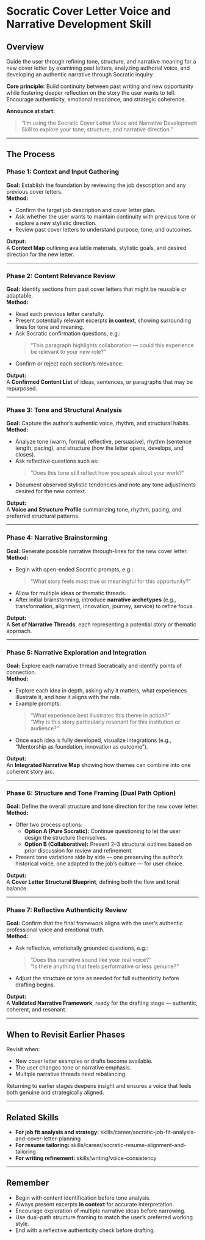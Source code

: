 # Socratic Cover Letter Voice and Narrative Development Skill

## Overview

Guide the user through refining tone, structure, and narrative meaning for a new cover letter by examining past letters, analyzing authorial voice, and developing an authentic narrative through Socratic inquiry.

**Core principle:** Build continuity between past writing and new opportunity while fostering deeper reflection on the story the user wants to tell. Encourage authenticity, emotional resonance, and strategic coherence.

**Announce at start:**  
> “I’m using the Socratic Cover Letter Voice and Narrative Development Skill to explore your tone, structure, and narrative direction.”

---

## The Process

### Phase 1: Context and Input Gathering

**Goal:** Establish the foundation by reviewing the job description and any previous cover letters.  
**Method:**  
- Confirm the target job description and cover letter plan.  
- Ask whether the user wants to maintain continuity with previous tone or explore a new stylistic direction.  
- Review past cover letters to understand purpose, tone, and outcomes.  

**Output:**  
A **Context Map** outlining available materials, stylistic goals, and desired direction for the new letter.

---

### Phase 2: Content Relevance Review

**Goal:** Identify sections from past cover letters that might be reusable or adaptable.  
**Method:**  
- Read each previous letter carefully.  
- Present potentially relevant excerpts **in context**, showing surrounding lines for tone and meaning.  
- Ask Socratic confirmation questions, e.g.:  
  > “This paragraph highlights collaboration — could this experience be relevant to your new role?”  
- Confirm or reject each section’s relevance.  

**Output:**  
A **Confirmed Content List** of ideas, sentences, or paragraphs that may be repurposed.

---

### Phase 3: Tone and Structural Analysis

**Goal:** Capture the author’s authentic voice, rhythm, and structural habits.  
**Method:**  
- Analyze tone (warm, formal, reflective, persuasive), rhythm (sentence length, pacing), and structure (how the letter opens, develops, and closes).  
- Ask reflective questions such as:  
  > “Does this tone still reflect how you speak about your work?”  
- Document observed stylistic tendencies and note any tone adjustments desired for the new context.  

**Output:**  
A **Voice and Structure Profile** summarizing tone, rhythm, pacing, and preferred structural patterns.

---

### Phase 4: Narrative Brainstorming

**Goal:** Generate possible narrative through-lines for the new cover letter.  
**Method:**  
- Begin with open-ended Socratic prompts, e.g.:  
  > “What story feels most true or meaningful for this opportunity?”  
- Allow for multiple ideas or thematic threads.  
- After initial brainstorming, introduce **narrative archetypes** (e.g., transformation, alignment, innovation, journey, service) to refine focus.  

**Output:**  
A **Set of Narrative Threads**, each representing a potential story or thematic approach.

---

### Phase 5: Narrative Exploration and Integration

**Goal:** Explore each narrative thread Socratically and identify points of connection.  
**Method:**  
- Explore each idea in depth, asking why it matters, what experiences illustrate it, and how it aligns with the role.  
- Example prompts:  
  > “What experience best illustrates this theme in action?”  
  > “Why is this story particularly resonant for this institution or audience?”  
- Once each idea is fully developed, visualize integrations (e.g., “Mentorship as foundation, innovation as outcome”).  

**Output:**  
An **Integrated Narrative Map** showing how themes can combine into one coherent story arc.

---

### Phase 6: Structure and Tone Framing (Dual Path Option)

**Goal:** Define the overall structure and tone direction for the new cover letter.  
**Method:**  
- Offer two process options:  
  - **Option A (Pure Socratic):** Continue questioning to let the user design the structure themselves.  
  - **Option B (Collaborative):** Present 2–3 structural outlines based on prior discussion for review and refinement.  
- Present tone variations side by side — one preserving the author’s historical voice, one adapted to the job’s culture — for user choice.  

**Output:**  
A **Cover Letter Structural Blueprint**, defining both the flow and tonal balance.

---

### Phase 7: Reflective Authenticity Review

**Goal:** Confirm that the final framework aligns with the user’s authentic professional voice and emotional truth.  
**Method:**  
- Ask reflective, emotionally grounded questions, e.g.:  
  > “Does this narrative sound like your real voice?”  
  > “Is there anything that feels performative or less genuine?”  
- Adjust the structure or tone as needed for full authenticity before drafting begins.  

**Output:**  
A **Validated Narrative Framework**, ready for the drafting stage — authentic, coherent, and resonant.

---

## When to Revisit Earlier Phases

Revisit when:  
- New cover letter examples or drafts become available.  
- The user changes tone or narrative emphasis.  
- Multiple narrative threads need rebalancing.  

Returning to earlier stages deepens insight and ensures a voice that feels both genuine and strategically aligned.

---

## Related Skills

- **For job fit analysis and strategy:** skills/career/socratic-job-fit-analysis-and-cover-letter-planning  
- **For resume tailoring:** skills/career/socratic-resume-alignment-and-tailoring  
- **For writing refinement:** skills/writing/voice-consistency  

---

## Remember

- Begin with content identification before tone analysis.  
- Always present excerpts **in context** for accurate interpretation.  
- Encourage exploration of multiple narrative ideas before narrowing.  
- Use dual-path structure framing to match the user’s preferred working style.  
- End with a reflective authenticity check before drafting.  
